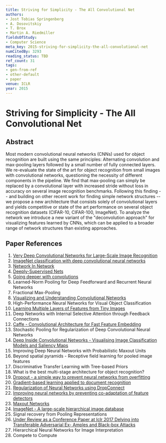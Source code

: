 ```yaml
---
title: Striving for Simplicity - The All Convolutional Net
authors:
- Jost Tobias Springenberg
- A. Dosovitskiy
- T. Brox
- Martin A. Riedmiller
fieldsOfStudy:
- Computer Science
meta_key: 2015-striving-for-simplicity-the-all-convolutional-net
numCitedBy: 3293
reading_status: TBD
ref_count: 31
tags:
- gen-from-ref
- other-default
- paper
venue: ICLR
year: 2015
---
```


# Striving for Simplicity - The All Convolutional Net

## Abstract

Most modern convolutional neural networks (CNNs) used for object recognition are built using the same principles: Alternating convolution and max-pooling layers followed by a small number of fully connected layers. We re-evaluate the state of the art for object recognition from small images with convolutional networks, questioning the necessity of different components in the pipeline. We find that max-pooling can simply be replaced by a convolutional layer with increased stride without loss in accuracy on several image recognition benchmarks. Following this finding -- and building on other recent work for finding simple network structures -- we propose a new architecture that consists solely of convolutional layers and yields competitive or state of the art performance on several object recognition datasets (CIFAR-10, CIFAR-100, ImageNet). To analyze the network we introduce a new variant of the "deconvolution approach" for visualizing features learned by CNNs, which can be applied to a broader range of network structures than existing approaches.

## Paper References

1. [Very Deep Convolutional Networks for Large-Scale Image Recognition](2015-very-deep-convolutional-networks-for-large-scale-image-recognition)
2. [ImageNet classification with deep convolutional neural networks](2012-alexnet.md)
3. [Network In Network](2014-network-in-network)
4. [Deeply-Supervised Nets](2015-deeply-supervised-nets)
5. [Going deeper with convolutions](2015-going-deeper-with-convolutions)
6. Learned-Norm Pooling for Deep Feedforward and Recurrent Neural Networks
7. Fractional Max-Pooling
8. [Visualizing and Understanding Convolutional Networks](2014-visualizing-and-understanding-convolutional-networks)
9. High-Performance Neural Networks for Visual Object Classification
10. [Learning Multiple Layers of Features from Tiny Images](2009-learning-multiple-layers-of-features-from-tiny-images)
11. Deep Networks with Internal Selective Attention through Feedback Connections
12. [Caffe - Convolutional Architecture for Fast Feature Embedding](2014-caffe-convolutional-architecture-for-fast-feature-embedding)
13. Stochastic Pooling for Regularization of Deep Convolutional Neural Networks
14. [Deep Inside Convolutional Networks - Visualising Image Classification Models and Saliency Maps](2014-deep-inside-convolutional-networks-visualising-image-classification-models-and-saliency-maps)
15. Improving Deep Neural Networks with Probabilistic Maxout Units
16. Beyond spatial pyramids - Receptive field learning for pooled image features
17. Discriminative Transfer Learning with Tree-based Priors
18. What is the best multi-stage architecture for object recognition?
19. [Dropout - a simple way to prevent neural networks from overfitting](2014-dropout-a-simple-way-to-prevent-neural-networks-from-overfitting)
20. [Gradient-based learning applied to document recognition](1998-lenet5.md)
21. [Regularization of Neural Networks using DropConnect](2013-regularization-of-neural-networks-using-dropconnect)
22. [Improving neural networks by preventing co-adaptation of feature detectors](2012-improving-neural-networks-by-preventing-co-adaptation-of-feature-detectors)
23. [Maxout Networks](2013-maxout-networks)
24. [ImageNet - A large-scale hierarchical image database](2009-imagenet-a-large-scale-hierarchical-image-database)
25. Signal recovery from Pooling Representations
26. [Under Review as a Conference Paper at Iclr 2017 Delving into Transferable Adversarial Ex- Amples and Black-box Attacks](2016-under-review-as-a-conference-paper-at-iclr-2017-delving-into-transferable-adversarial-ex-amples-and-black-box-attacks)
27. Hierarchical Neural Networks for Image Interpretation
28. Compete to Compute
